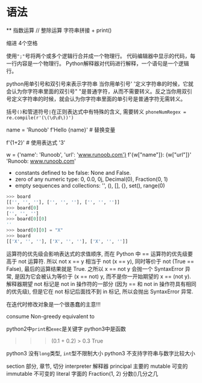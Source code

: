 # 语法

** 指数运算
// 整除运算
字符串拼接 +
print()

缩进 4个空格

使用`";"`号将两个或多个逻辑行合并成一个物理行。
代码编辑器中显示的代码，每一行内容是一个物理行。
Python解释器对代码进行解释，一个语句是一个逻辑行。

python用单引号和双引号来表示字符串
当你用单引号' '定义字符串的时候，它就会认为你字符串里面的双引号" "是普通字符，从而不需要转义。反之当你用双引号定义字符串的时候，就会认为你字符串里面的单引号是普通字符无需转义。

括号`()`和管道符号`|`在正则表达式中有特殊的含义, 需要转义
`phoneNumRegex = re.compile(r'(\(\d\d\))')`

name = 'Runoob'
f'Hello {name}'  # 替换变量

f'{1+2}'         # 使用表达式
'3'

w = {'name': 'Runoob', 'url': 'www.runoob.com'}
f'{w["name"]}: {w["url"]}'
'Runoob: www.runoob.com'

- constants defined to be false: None and False.
- zero of any numeric type: 0, 0.0, 0j, Decimal(0), Fraction(0, 1)
- empty sequences and collections: '', (), [], {}, set(), range(0)

```python
>>> board
[['', '', ''], ['', '', ''], ['', '', '']]
>>> board[0]
['', '', '']
>>> board[0][0]
''
>>> board[0][0] = "X"
>>> board
[['X', '', ''], ['X', '', ''], ['X', '', '']]
```

运算符的优先级会影响表达式的求值顺序, 而在 Python 中 == 运算符的优先级要高于 not 运算符.
所以 not x == y 相当于 not (x == y), 同时等价于 not (True == False), 最后的运算结果就是 True.
之所以 x == not y 会抛一个 SyntaxError 异常, 是因为它会被认为等价于 (x == not) y, 而不是你一开始期望的 x == (not y).
解释器期望 not 标记是 not in 操作符的一部分 (因为 == 和 not in 操作符具有相同的优先级), 但是它在 not 标记后面找不到 in 标记, 所以会抛出 SyntaxError 异常.



在迭代时修改对象是一个很愚蠢的主意!!!

consume
Non-greedy
equivalent to

python2中`print`和`exec`是关键字
python3中是函数

>>> (0.1 + 0.2) > 0.3
True

python3 没有`long`类型, `int`型不限制大小
python3 不支持字符串与数字比较大小

section 部分, 章节, 切分
interpreter 解释器
principal 主要的
mutable 可变的
immutable 不可变的
literal 字面的
Fraction(1, 2) 分数()几分之几

